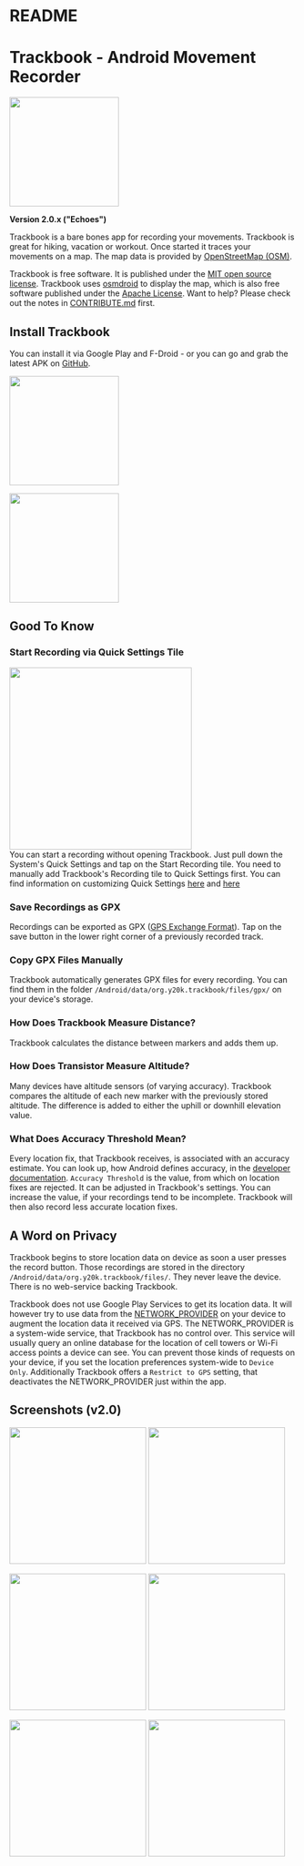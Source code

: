 README
======

# Trackbook - Android Movement Recorder
<img src="https://raw.githubusercontent.com/y20k/trackbook/master/app/src/main/res/mipmap-xxxhdpi/ic_launcher_round.png" width="192" />

**Version 2.0.x ("Echoes")**

Trackbook is a bare bones app for recording your movements. Trackbook is great for hiking, vacation or workout. Once started it traces your movements on a map. The map data is provided by [OpenStreetMap (OSM)](https://www.openstreetmap.org/).

Trackbook is free software. It is published under the [MIT open source license](https://opensource.org/licenses/MIT). Trackbook uses [osmdroid](https://github.com/osmdroid/osmdroid) to display the map, which is also free software published under the [Apache License](https://github.com/osmdroid/osmdroid/blob/master/LICENSE). Want to help? Please check out the notes in [CONTRIBUTE.md](https://github.com/y20k/trackbook/blob/master/CONTRIBUTE.md) first.

## Install Trackbook
You can install it via Google Play and F-Droid - or you can go and grab the latest APK on [GitHub](https://github.com/y20k/trackbook/releases).

[<img src="https://play.google.com/intl/de_de/badges/images/generic/en_badge_web_generic.png" width="192">](https://play.google.com/store/apps/details?id=org.y20k.trackbook)

[<img src="https://cloud.githubusercontent.com/assets/9103935/14702535/45f6326a-07ab-11e6-9256-469c1dd51c22.png" width="192">](https://f-droid.org/repository/browse/?fdid=org.y20k.trackbook)

## Good To Know

### Start Recording via Quick Settings Tile
[<img src="https://user-images.githubusercontent.com/9103935/74753187-09a75f00-5270-11ea-82de-18c5b8737e2b.png" width="320">](https://user-images.githubusercontent.com/9103935/74753187-09a75f00-5270-11ea-82de-18c5b8737e2b.png)<br />
You can start a recording without opening Trackbook. Just pull down the System's Quick Settings and tap on the Start Recording tile. You need to manually add Trackbook's Recording tile to Quick Settings first. You can find information on customizing Quick Settings [here](https://support.google.com/android/answer/9083864?hl=en) and [here](https://www.xda-developers.com/get-custom-quick-settings-tiles/)




### Save Recordings as GPX
Recordings can be exported as GPX ([GPS Exchange Format](https://en.wikipedia.org/wiki/GPS_Exchange_Format)). Tap on the save button in the lower right corner of a previously recorded track.

### Copy GPX Files Manually
Trackbook automatically generates GPX files for every recording. You can find them in the folder `/Android/data/org.y20k.trackbook/files/gpx/` on your device's storage.

### How Does Trackbook Measure Distance?
Trackbook calculates the distance between markers and adds them up.

### How Does Transistor Measure Altitude?
Many devices have altitude sensors (of varying accuracy). Trackbook compares the altitude of each new marker with the previously stored altitude. The difference is added to either the uphill or downhill elevation value.

### What Does Accuracy Threshold Mean?
Every location fix, that Trackbook receives, is associated with an accuracy estimate. You can look up, how Android defines accuracy, in the [developer documentation](https://developer.android.com/reference/kotlin/android/location/Location.html#getaccuracy). `Accuracy Threshold` is the value, from which on location fixes are rejected. It can be adjusted in Trackbook's settings. You can increase the value, if your recordings tend to be incomplete. Trackbook will then also record less accurate location fixes.

## A Word on Privacy
Trackbook begins to store location data on device as soon a user presses the record button. Those recordings are stored in the directory `/Android/data/org.y20k.trackbook/files/`. They never leave the device. There is no web-service backing Trackbook.

Trackbook does not use Google Play Services to get its location data. It will however try to use data from the [NETWORK_PROVIDER](https://developer.android.com/reference/android/location/LocationManager#NETWORK_PROVIDER) on your device to augment the location data it received via GPS. The NETWORK_PROVIDER is a system-wide service, that Trackbook has no control over. This service will usually query an online database for the location of cell towers or Wi-Fi access points a device can see. You can prevent those kinds of requests on your device, if you set the location preferences system-wide to `Device Only`. Additionally Trackbook offers a `Restrict to GPS` setting, that deactivates the NETWORK_PROVIDER just within the app.

## Screenshots (v2.0)
[<img src="https://raw.githubusercontent.com/y20k/trackbook/master/metadata/en-US/phoneScreenshots/01-map-recording-active.png" width="240">](https://raw.githubusercontent.com/y20k/trackbook/master/metadata/en-US/phoneScreenshots/01-map-recording-active.png)
[<img src="https://raw.githubusercontent.com/y20k/trackbook/master/metadata/en-US/phoneScreenshots/02-map-context-menu.png" width="240">](https://raw.githubusercontent.com/y20k/trackbook/master/metadata/en-US/phoneScreenshots/02-map-context-menu.png)

[<img src="https://raw.githubusercontent.com/y20k/trackbook/master/metadata/en-US/phoneScreenshots/03-track-list.png" width="240">](https://raw.githubusercontent.com/y20k/trackbook/master/metadata/en-US/phoneScreenshots/03-track-list.png)
[<img src="https://raw.githubusercontent.com/y20k/trackbook/master/metadata/en-US/phoneScreenshots/04-track.png" width="240">](https://raw.githubusercontent.com/y20k/trackbook/master/metadata/en-US/phoneScreenshots/04-track.png)

[<img src="https://raw.githubusercontent.com/y20k/trackbook/master/metadata/en-US/phoneScreenshots/05-settings.png" width="240">](https://raw.githubusercontent.com/y20k/trackbook/master/metadata/en-US/phoneScreenshots/05-settings.png)
[<img src="https://raw.githubusercontent.com/y20k/trackbook/master/metadata/en-US/phoneScreenshots/06-quick-settings-tile.png" width="240">](https://raw.githubusercontent.com/y20k/trackbook/master/metadata/en-US/phoneScreenshots/06-quick-settings-tile.png)

